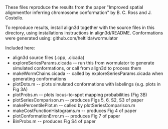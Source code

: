 These files reproduce the results from the paper "Improved spatial alignmentfor inferring chromosome conformation" by B. C. Ross and J. Costello.

To reproduce results, install align3d together with the source files in this directory, using installations instructions in align3d/README.
Conformations were generated using:  github.com/heltilda/wormulator

Included here:
* align3d source files (.cpp, .cicada)
* exploreSeriesParams.cicada -- run this from wormulator to generate simulated conformations, or call from align3d to process them
* makeWormChains.cicada -- called by exploreSeriesParams.cicada when generating conformations
* plotDots.m -- plots simulated conformations with labelings (e.g. plots in Fig 3A)
* plotProbs.m -- plots locus-to-spot mapping probabilities (Fig 3B)
* plotSeriesComparison.m -- produces Figs 5, 6, S2, S3 of paper
* makePercentilePlot.m -- called by plotSeriesComparison.m
* makeCostFunctionHistograms.m -- produces Fig 4 of paper
* plotConformationError.m -- produces Fig 7 of paper
* BinProbs.m -- produces Fig S4 of paper
